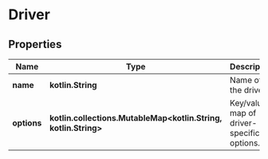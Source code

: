 
# Driver

## Properties
Name | Type | Description | Notes
------------ | ------------- | ------------- | -------------
**name** | **kotlin.String** | Name of the driver. | 
**options** | **kotlin.collections.MutableMap&lt;kotlin.String, kotlin.String&gt;** | Key/value map of driver-specific options. |  [optional]



